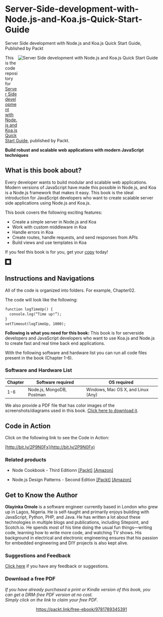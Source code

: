 


# Server-Side-development-with-Node.js-and-Koa.js-Quick-Start-Guide
Server Side development with Node.js and Koa.js Quick Start Guide, Published by Packt

<a href="https://www.packtpub.com/application-development/server-side-development-nodejs-and-koajs-quick-start-guide?utm_source=github&utm_medium=repository&utm_campaign=9781789345391"><img src="https://www.packtpub.com/sites/default/files/B10910.png" alt="Server Side development with Node.js and Koa.js Quick Start Guide" height="256px" align="right"></a>

This is the code repository for [Server Side development with Node.js and Koa.js Quick Start Guide](https://www.packtpub.com/application-development/server-side-development-nodejs-and-koajs-quick-start-guide?utm_source=github&utm_medium=repository&utm_campaign=9781789345391), published by Packt.

**Build robust and scalable web applications with modern JavaScript techniques**

## What is this book about?
Every developer wants to build modular and scalable web applications. Modern versions of JavaScript have made this possible in Node.js, and Koa is a Node.js framework that makes it easy. This book is the ideal introduction for JavaScript developers who want to create scalable server side applications using Node.js and Koa.js.

This book covers the following exciting features:
* Create a simple server in Node.js and Koa
* Work with custom middleware in Koa
* Handle errors in Koa
* Create routes, handle requests, and send responses from APIs
* Build views and use templates in Koa

If you feel this book is for you, get your [copy](https://www.amazon.com/dp/1789345391) today!

<a href="https://www.packtpub.com/?utm_source=github&utm_medium=banner&utm_campaign=GitHubBanner"><img src="https://raw.githubusercontent.com/PacktPublishing/GitHub/master/GitHub.png" 
alt="https://www.packtpub.com/" border="5" /></a>


## Instructions and Navigations
All of the code is organized into folders. For example, Chapter02.

The code will look like the following:
```
function logTimeUp() {
  console.log(“Time up!”);
}
setTimeout(logTimeUp, 1000);
```

**Following is what you need for this book:**
This book is for serverside developers and JavaScript developers who want to use Koa.js and Node.js to create fast and real time back end applications.

With the following software and hardware list you can run all code files present in the book (Chapter 1-6).

### Software and Hardware List

| Chapter  | Software required                   | OS required                        |
| -------- | ------------------------------------| -----------------------------------|
| 1-6      |Node.js, MongoDB, Postman            | Windows, Mac OS X, and Linux (Any) |



We also provide a PDF file that has color images of the screenshots/diagrams used in this book. [Click here to download it](https://www.packtpub.com/sites/default/files/downloads/9781789345391_ColorImages.pdf).

## Code in Action

Click on the following link to see the Code in Action:

[http://bit.ly/2P9N0Fx](http://bit.ly/2P9N0Fx)

### Related products 
* Node Cookbook - Third Editionn [[Packt]](https://www.packtpub.com/web-development/node-cookbook-third-edition) [[Amazon]](https://www.amazon.com/dp/178588008X)

* Node.js Design Patterns - Second Edition [[Packt]](https://www.packtpub.com/web-development/nodejs-design-patterns-second-edition) [[Amazon]](https://www.amazon.com/dp/1785885588)

## Get to Know the Author
**Olayinka Omole**
is a software engineer currently based in London who grew up in Lagos, Nigeria. He is self-taught and primarily enjoys building with JavaScript, Python, PHP, and Java. He has written a lot about these technologies in multiple blogs and publications, including Sitepoint, and Scotch.io. He spends most of his time doing the usual fun things—writing code, learning how to write more code, and watching TV shows. His background in electrical and electronic engineering ensures that his passion for embedded engineering and DIY projects is also kept alive.


### Suggestions and Feedback
[Click here](https://docs.google.com/forms/d/e/1FAIpQLSdy7dATC6QmEL81FIUuymZ0Wy9vH1jHkvpY57OiMeKGqib_Ow/viewform) if you have any feedback or suggestions.
### Download a free PDF

 <i>If you have already purchased a print or Kindle version of this book, you can get a DRM-free PDF version at no cost.<br>Simply click on the link to claim your free PDF.</i>
<p align="center"> <a href="https://packt.link/free-ebook/9781789345391">https://packt.link/free-ebook/9781789345391 </a> </p>